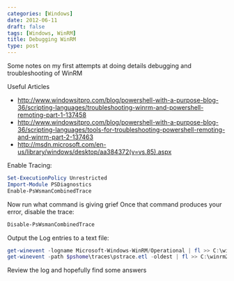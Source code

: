 ```yaml
---
categories: [Windows]
date: 2012-06-11
draft: false
tags: [Windows, WinRM]
title: Debugging WinRM
type: post
---
```

Some notes on my first attempts at doing details debugging and troubleshooting of WinRM
<!--more-->


Useful Articles

* http://www.windowsitpro.com/blog/powershell-with-a-purpose-blog-36/scripting-languages/troubleshooting-winrm-and-powershell-remoting-part-1-137458
* http://www.windowsitpro.com/blog/powershell-with-a-purpose-blog-36/scripting-languages/tools-for-troubleshooting-powershell-remoting-and-winrm-part-2-137463
* http://msdn.microsoft.com/en-us/library/windows/desktop/aa384372(v=vs.85).aspx

Enable Tracing:
```powershell
Set-ExecutionPolicy Unrestricted
Import-Module PSDiagnostics
Enable-PsWsmanCombinedTrace
```

Now run what command is giving grief
Once that command produces your error, disable the trace:
```powershell
Disable-PsWsmanCombinedTrace
```

Output the Log entries to a text file:
```powershell
get-winevent -logname Microsoft-Windows-WinRM/Operational | fl >> C:\winrm_log.txt
get-winevent -path $pshome\traces\pstrace.etl -oldest | fl >> C:\winrm2_log.txt
```

Review the log and hopefully find some answers

